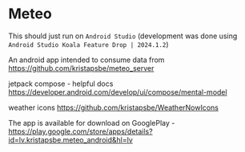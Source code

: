 # Meteo

This should just run on `Android Studio` (development was done using `Android Studio Koala Feature Drop | 2024.1.2`)

An android app intended to consume data from https://github.com/kristapsbe/meteo_server

jetpack compose - helpful docs
https://developer.android.com/develop/ui/compose/mental-model

weather icons https://github.com/kristapsbe/WeatherNowIcons

The app is available for download on GooglePlay - https://play.google.com/store/apps/details?id=lv.kristapsbe.meteo_android&hl=lv
